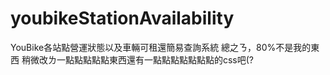 # youbikeStationAvailability
 YouBike各站點營運狀態以及車輛可租還簡易查詢系統
 總之ㄋ，80%不是我的東西
 稍微改ㄌ一點點點點點東西還有一點點點點點點點的css吧(?
